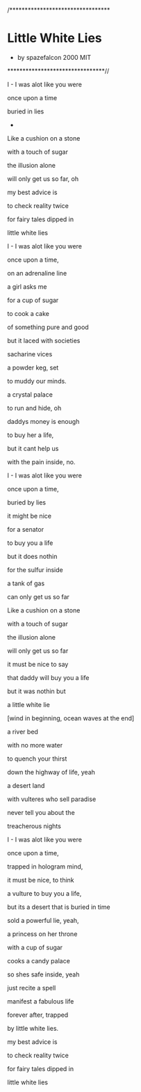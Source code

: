 /*********************************

# Little White Lies

 - by spazefalcon 2000 MIT

********************************//


I - I was alot like you were 

once upon a time

buried in lies

- 

Like a cushion on a stone

with a touch of sugar

the illusion alone

will only get us so far, oh

my best advice is 

to check reality twice

for fairy tales dipped in

little white lies



I - I was alot like you were

once upon a time, 

on an adrenaline line


a girl asks me

for a cup of sugar

to cook a cake

of something pure and good

but it laced with societies

sacharine vices

a powder keg, set

to muddy our minds.



a crystal palace

to run and hide, oh

daddys money is enough

to buy her a life,

but it cant help us

with the pain inside, no.

I - I was alot like you were 

once upon a time,

buried by lies



it might be nice

for a senator

to buy you a life

but it does nothin 

for the sulfur inside



a tank of gas

can only get us so far



Like a cushion on a stone

with a touch of sugar

the illusion alone

will only get us so far

it must be nice to say

that daddy will buy you a life

but it was nothin but 

a little white lie

[wind in beginning, ocean waves at the end]



a river bed

with no more water

to quench your thirst

down the highway of life, yeah

a desert land

with vulteres who sell paradise

never tell you about the

treacherous nights

I - I was alot like you were

once upon a time,

trapped in hologram mind,

it must be nice, to think

a vulture to buy you a life,

but its a desert that is buried in time


sold a powerful lie, yeah,


a princess on her throne

with a cup of sugar

cooks a candy palace

so shes safe inside, yeah

just recite a spell

manifest a fabulous life

forever after, trapped

by little white lies.


my best advice is 

to check reality twice

for fairy tales dipped in

little white lies

